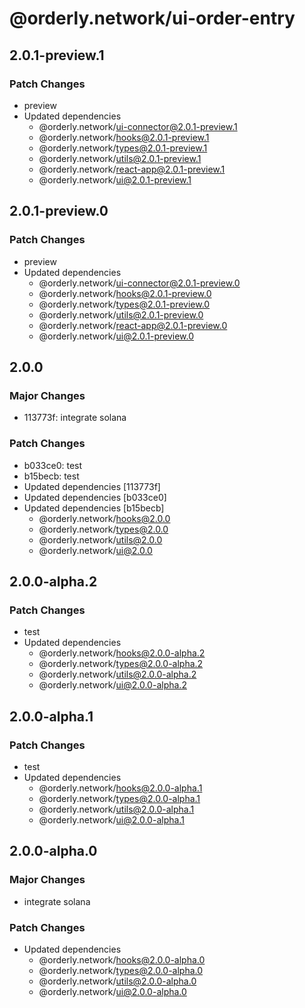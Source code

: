 # @orderly.network/ui-order-entry

## 2.0.1-preview.1

### Patch Changes

- preview
- Updated dependencies
  - @orderly.network/ui-connector@2.0.1-preview.1
  - @orderly.network/hooks@2.0.1-preview.1
  - @orderly.network/types@2.0.1-preview.1
  - @orderly.network/utils@2.0.1-preview.1
  - @orderly.network/react-app@2.0.1-preview.1
  - @orderly.network/ui@2.0.1-preview.1

## 2.0.1-preview.0

### Patch Changes

- preview
- Updated dependencies
  - @orderly.network/ui-connector@2.0.1-preview.0
  - @orderly.network/hooks@2.0.1-preview.0
  - @orderly.network/types@2.0.1-preview.0
  - @orderly.network/utils@2.0.1-preview.0
  - @orderly.network/react-app@2.0.1-preview.0
  - @orderly.network/ui@2.0.1-preview.0

## 2.0.0

### Major Changes

- 113773f: integrate solana

### Patch Changes

- b033ce0: test
- b15becb: test
- Updated dependencies [113773f]
- Updated dependencies [b033ce0]
- Updated dependencies [b15becb]
  - @orderly.network/hooks@2.0.0
  - @orderly.network/types@2.0.0
  - @orderly.network/utils@2.0.0
  - @orderly.network/ui@2.0.0

## 2.0.0-alpha.2

### Patch Changes

- test
- Updated dependencies
  - @orderly.network/hooks@2.0.0-alpha.2
  - @orderly.network/types@2.0.0-alpha.2
  - @orderly.network/utils@2.0.0-alpha.2
  - @orderly.network/ui@2.0.0-alpha.2

## 2.0.0-alpha.1

### Patch Changes

- test
- Updated dependencies
  - @orderly.network/hooks@2.0.0-alpha.1
  - @orderly.network/types@2.0.0-alpha.1
  - @orderly.network/utils@2.0.0-alpha.1
  - @orderly.network/ui@2.0.0-alpha.1

## 2.0.0-alpha.0

### Major Changes

- integrate solana

### Patch Changes

- Updated dependencies
  - @orderly.network/hooks@2.0.0-alpha.0
  - @orderly.network/types@2.0.0-alpha.0
  - @orderly.network/utils@2.0.0-alpha.0
  - @orderly.network/ui@2.0.0-alpha.0
